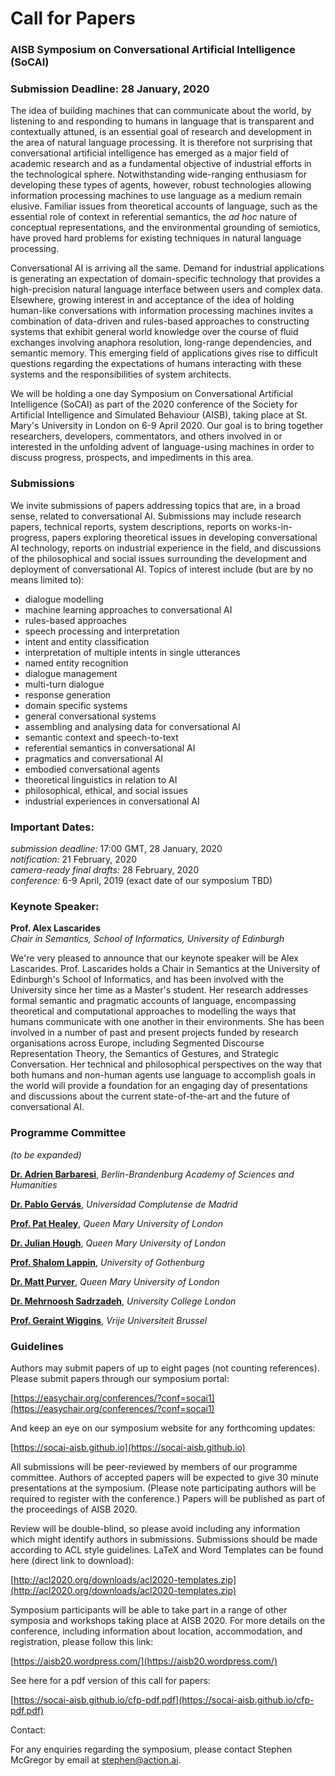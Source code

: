 # Call for Papers

### AISB Symposium on Conversational Artificial Intelligence (SoCAI)
### Submission Deadline: 28 January, 2020

The idea of building machines that can communicate about the world, by listening to and responding to humans in language that is transparent and contextually attuned, is an essential goal of research and development in the area of natural language processing.  It is therefore not surprising that conversational artificial intelligence has emerged as a major field of academic research and as a fundamental objective of industrial efforts in the technological sphere.  Notwithstanding wide-ranging enthusiasm for developing these types of agents, however, robust technologies allowing information processing machines to use language as a medium remain elusive.  Familiar issues from theoretical accounts of language, such as the essential role of context in referential semantics, the _ad hoc_ nature of conceptual representations, and the environmental grounding of semiotics, have proved hard problems for existing techniques in natural language processing.

Conversational AI is arriving all the same.  Demand for industrial applications is generating an expectation of domain-specific technology that provides a high-precision natural language interface between users and complex data.  Elsewhere, growing interest in and acceptance of the idea of holding human-like conversations with information processing machines invites a combination of data-driven and rules-based approaches to constructing systems that exhibit general world knowledge over the course of fluid exchanges involving anaphora resolution, long-range dependencies, and semantic memory.  This emerging field of applications gives rise to difficult questions regarding the expectations of humans interacting with these systems and the responsibilities of system architects.

We will be holding a one day Symposium on Conversational Artificial Intelligence (SoCAI) as part of the 2020 conference of the Society for Artificial Intelligence and Simulated Behaviour (AISB), taking place at St. Mary's University in London on 6-9 April 2020.  Our goal is to bring together researchers, developers, commentators, and others involved in or interested in the unfolding advent of language-using machines in order to discuss progress, prospects, and impediments in this area.


### Submissions

We invite submissions of papers addressing topics that are, in a broad sense, related to conversational AI.  Submissions may include research papers, technical reports, system descriptions, reports on works-in-progress, papers exploring theoretical issues in developing conversational AI technology, reports on industrial experience in the field, and discussions of the philosophical and social issues surrounding the development and deployment of conversational AI.  Topics of interest include (but are by no means limited to):

- dialogue modelling
- machine learning approaches to conversational AI
- rules-based approaches
- speech processing and interpretation
- intent and entity classification
- interpretation of multiple intents in single utterances
- named entity recognition
- dialogue management
- multi-turn dialogue
- response generation
- domain specific systems
- general conversational systems
- assembling and analysing data for conversational AI
- semantic context and speech-to-text
- referential semantics in conversational AI
- pragmatics and conversational AI
- embodied conversational agents
- theoretical linguistics in relation to AI
- philosophical, ethical, and social issues
- industrial experiences in conversational AI


### Important Dates:

_submission deadline:_ 17:00 GMT, 28 January, 2020  
_notification:_ 21 February, 2020  
_camera-ready final drafts:_ 28 February, 2020  
_conference:_ 6-9 April, 2019 (exact date of our symposium TBD)


### Keynote Speaker:

**Prof. Alex Lascarides**  
_Chair in Semantics, School of Informatics, University of Edinburgh_

We're very pleased to announce that our keynote speaker will be Alex Lascarides.  Prof. Lascarides holds a Chair in Semantics at the University of Edinburgh's School of Informatics, and has been involved with the University since her time as a Master's student.  Her research addresses formal semantic and pragmatic accounts of language, encompassing theoretical and computational approaches to modelling the ways that humans communicate with one another in their environments.  She has been involved in a number of past and present projects funded by research organisations across Europe, including Segmented Discourse Representation Theory, the Semantics of Gestures, and Strategic Conversation.  Her technical and philosophical perspectives on the way that both humans and non-human agents use language to accomplish goals in the world will provide a foundation for an engaging day of presentations and discussions about the current state-of-the-art and the future of conversational AI.  


### Programme Committee
_(to be expanded)_

[**Dr. Adrien Barbaresi**](http://www.bbaw.de/die-akademie/mitarbeiter/barbaresi), _Berlin-Brandenburg Academy of Sciences and Humanities_

[**Dr. Pablo Gervás**](http://nil.fdi.ucm.es/?q=members/pablogervas), _Universidad Complutense de Madrid_

[**Prof. Pat Healey**](http://www.eecs.qmul.ac.uk/profiles/healeypat.html), _Queen Mary University of London_

[**Dr. Julian Hough**](http://www.eecs.qmul.ac.uk/~jhough/), _Queen Mary University of London_

[**Prof. Shalom Lappin**](https://clasp.gu.se/about/people/shalom-lappin/contact), _University of Gothenburg_

[**Dr. Matt Purver**](http://www.eecs.qmul.ac.uk/~mpurver/), _Queen Mary University of London_

[**Dr. Mehrnoosh Sadrzadeh**](http://128.16.6.8/people/M.Sadrzadeh.html), _University College London_

[**Prof. Geraint Wiggins**](https://ai.vub.ac.be/team/geraint-wiggins/), _Vrije Universiteit Brussel_


### Guidelines

Authors may submit papers of up to eight pages (not counting references).  Please submit papers through our symposium portal:

[https://easychair.org/conferences/?conf=socai1](https://easychair.org/conferences/?conf=socai1)

And keep an eye on our symposium website for any forthcoming updates:

[https://socai-aisb.github.io](https://socai-aisb.github.io)

All submissions will be peer-reviewed by members of our programme committee.  Authors of accepted papers will be expected to give 30 minute presentations at the symposium.  (Please note participating authors will be required to register with the conference.)  Papers will be published as part of the proceedings of AISB 2020.

Review will be double-blind, so please avoid including any information which might identify authors in submissions.  Submissions should be made according to ACL style guidelines.  LaTeX and Word Templates can be found here (direct link to download):

[http://acl2020.org/downloads/acl2020-templates.zip](http://acl2020.org/downloads/acl2020-templates.zip)

Symposium participants will be able to take part in a range of other symposia and workshops taking place at AISB 2020.  For more details on the conference, including information about location, accommodation, and registration, please follow this link:

[https://aisb20.wordpress.com/](https://aisb20.wordpress.com/)

See here for a pdf version of this call for papers:

[https://socai-aisb.github.io/cfp-pdf.pdf](https://socai-aisb.github.io/cfp-pdf.pdf)

Contact:

For any enquiries regarding the symposium, please contact Stephen McGregor by email at [stephen@action.ai](mailto:stephen@action.ai).
